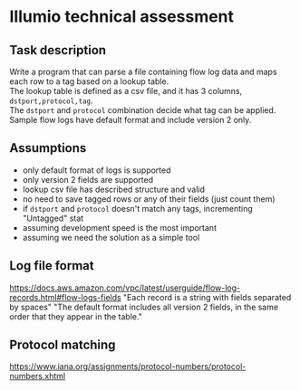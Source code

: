 # Illumio technical assessment

## Task description
Write a program that can parse a file containing flow log data and maps each row to a tag based on a lookup table.  
The lookup table is defined as a csv file, and it has 3 columns, `dstport,protocol,tag`.  
The `dstport` and `protocol` combination decide what tag can be applied.  
Sample flow logs have default format and include version 2 only.

## Assumptions
- only default format of logs is supported
- only version 2 fields are supported
- lookup csv file has described structure and valid
- no need to save tagged rows or any of their fields (just count them)
- if `dstport` and `protocol` doesn't match any tags, incrementing "Untagged" stat
- assuming development speed is the most important
- assuming we need the solution as a simple tool

## Log file format
https://docs.aws.amazon.com/vpc/latest/userguide/flow-log-records.html#flow-logs-fields
"Each record is a string with fields separated by spaces"
"The default format includes all version 2 fields, in the same order that they appear in the table."

## Protocol matching
https://www.iana.org/assignments/protocol-numbers/protocol-numbers.xhtml


